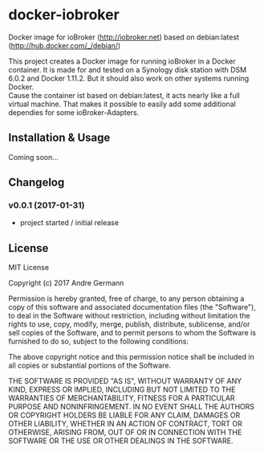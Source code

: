 # docker-iobroker
Docker image for ioBroker (http://iobroker.net) based on debian:latest (http://hub.docker.com/_/debian/)

This project creates a Docker image for running ioBroker in a Docker container. It is made for and tested on a Synology disk station with DSM 6.0.2 and Docker 1.11.2. But it should also work on other systems running Docker.<br>
Cause the container ist based on debian:latest, it acts nearly like a full virtual machine. That makes it possible to easily add some additional dependies for some ioBroker-Adapters.

## Installation & Usage

Coming soon...

## Changelog

### v0.0.1 (2017-01-31)
* project started / initial release

## License

MIT License

Copyright (c) 2017 Andre Germann

Permission is hereby granted, free of charge, to any person obtaining a copy
of this software and associated documentation files (the "Software"), to deal
in the Software without restriction, including without limitation the rights
to use, copy, modify, merge, publish, distribute, sublicense, and/or sell
copies of the Software, and to permit persons to whom the Software is
furnished to do so, subject to the following conditions:

The above copyright notice and this permission notice shall be included in all
copies or substantial portions of the Software.

THE SOFTWARE IS PROVIDED "AS IS", WITHOUT WARRANTY OF ANY KIND, EXPRESS OR
IMPLIED, INCLUDING BUT NOT LIMITED TO THE WARRANTIES OF MERCHANTABILITY,
FITNESS FOR A PARTICULAR PURPOSE AND NONINFRINGEMENT. IN NO EVENT SHALL THE
AUTHORS OR COPYRIGHT HOLDERS BE LIABLE FOR ANY CLAIM, DAMAGES OR OTHER
LIABILITY, WHETHER IN AN ACTION OF CONTRACT, TORT OR OTHERWISE, ARISING FROM,
OUT OF OR IN CONNECTION WITH THE SOFTWARE OR THE USE OR OTHER DEALINGS IN THE
SOFTWARE.

